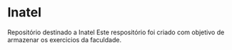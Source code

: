 # Inatel
Repositório destinado a Inatel
    Este respositório foi criado com objetivo de armazenar os exercicios da faculdade.